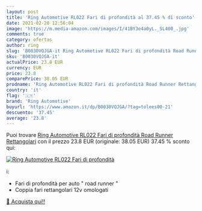 ```yaml
---
layout: post
title: 'Ring Automotive RL022 Fari di profondità al 37.45 % di sconto'
date: 2021-02-28 12:56:04
image: 'https://m.media-amazon.com/images/I/41BY3e4a0yL._SL400_.jpg'
comments: true
category: ofertas
author: ring
slug: 'B0030VQJGA-it Ring Automotive RL022 Fari di profondità Road Runner...'
sku: 'B0030VQJGA-it'
actualPrice: 23.8 EUR
currency: EUR
price: 23.8
comparePrice: 38.05 EUR
prodname: 'Ring Automotive RL022 Fari di profondità Road Runner Rettangolari'
country: 'it'
flag: '🇮🇹'
brand: 'Ring Automotive'
buyurl: 'https://www.amazon.it/dp/B0030VQJGA/?tag=tolees00-21'
descuento: '37.45'
average: '23.8'
---
```


Puoi trovare [Ring Automotive RL022 Fari di profondità Road Runner Rettangolari](https://www.amazon.it/dp/B0030VQJGA/?tag=tolees00-21) con il prezzo 23.8 EUR (originale: 38.05 EUR) 37.45 % sconto qui:

[![Ring Automotive RL022 Fari di profondità](https://m.media-amazon.com/images/I/41BY3e4a0yL._SL400_.jpg)](https://www.amazon.it/dp/B0030VQJGA/?tag=tolees00-21)

ℹ️:

- Fari di profondità per auto " road runner "
- Coppia fari rettangolari 12v omologati

[🛒 Acquista qui!!](https://www.amazon.it/dp/B0030VQJGA/?tag=tolees00-21)
